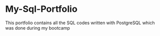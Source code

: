 # My-Sql-Portfolio
This portfolio contains all the SQL codes written with PostgreSQL which was done during my bootcamp
